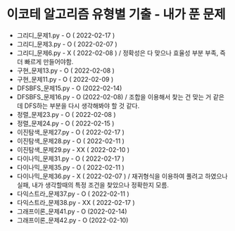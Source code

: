 # 이코테 알고리즘 유형별 기출 - 내가 푼 문제
- 그리디_문제1.py - O ( 2022-02-17 )  
- 그리디_문제3.py - O ( 2022-02-07 )  
- 그리디_문제6.py - X ( 2022-02-08 ) / 정확성은 다 맞으나 효율성 부분 부족, 즉 더 빠르게 만들어야함.  
- 구현_문제13.py - O ( 2022-02-08 )
- 구현_문제11.py - O ( 2022-02-09 )
- DFSBFS_문제15.py - O (2022-02-14)
- DFSBFS_문제16.py - O (2022-02-08) / 조합을 이용해서 찾는 건 맞는 거 같은데 DFS하는 부분을 다시 생각해봐야 할 것 같다.
- 정렬_문제23.py - O ( 2022-02-08 )
- 정렬_문제24.py - O ( 2022-02-15 )
- 이진탐색_문제27.py - O ( 2022-02-17 )
- 이진탐색_문제28.py - O ( 2022-02-11 )
- 이진탐색_문제29.py - XX ( 2022-02-10 )
- 다이나믹_문제31.py - O ( 2022-02-17 )
- 다이나믹_문제35.py - O ( 2022-02-11 )
- 다이나믹_문제36.py - X ( 2022-02-07 ) / 재귀형식을 이용하여 풀려고 하였으나 실패, 내가 생각할때의 특정 조건을 찾았으나 정확한지 모름.
- 다익스트라_문제37.py - O ( 2022-02-11 )
- 다익스트라_문제38.py - XX ( 2022-02-17 )
- 그래프이론_문제41.py - O (2022-02-14)
- 그래프이론_문제42.py - O (2022-02-10)
